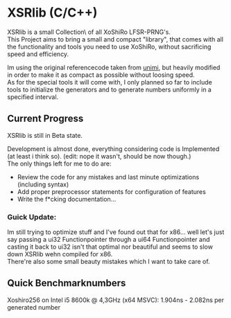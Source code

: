# XSRlib (C/C++)
XSRlib is a small Collection\ of all XoShiRo LFSR-PRNG's.\
This Project aims to bring a small and compact "library", 
that comes with all the functionality and tools you need to use XoShiRo,
without sacrificing speed and efficiency.

Im using the original referencecode taken from [unimi](http://prng.di.unimi.it/),
but heavily modified in order to make it as compact as possible without loosing speed.\
As for the special tools it will come with,
I only planned so far to include tools to initialize the generators and
to generate numbers uniformly in a specified interval.

## Current Progress
XSRlib is still in Beta state.

Development is almost done, everything considering code is Implemented (at least i think so). (edit: nope it wasn't, should be now though.)\
The only things left for me to do are:
- Review the code for any mistakes and last minute optimizations (including syntax)
- Add proper preprocessor statements for configuration of features
- Write the f*cking documentation...

### Guick Update:
Im still trying to optimize stuff and I've found out that for x86...
well let's just say passing a ui32 Functionpointer through a ui64 Functionpointer
and casting it back to ui32 isn't that optimal nor beautiful
and seems to slow down XSRlib wehn compiled for x86.\
There're also some small beauty mistakes which I want to take care of.

## Quick Benchmarknumbers
Xoshiro256 on Intel i5 8600k @ 4,3GHz (x64 MSVC): 1.904ns - 2.082ns per generated number